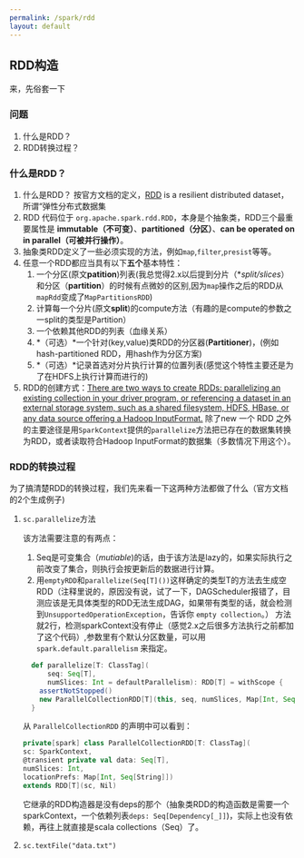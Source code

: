 ```yaml
---
permalink: /spark/rdd
layout: default
---
```

## RDD构造

来，先俗套一下

### 问题

1. 什么是RDD？
2. RDD转换过程？

### 什么是RDD？

1. 什么是RDD？ 按官方文档的定义，[RDD](https://spark.apache.org/docs/latest/rdd-programming-guide.html) is a resilient distributed dataset，
所谓“弹性分布式数据集
2. RDD 代码位于 `org.apache.spark.rdd.RDD`，本身是个抽象类，RDD三个最重要属性是 **immutable（不可变）**、**partitioned（分区）**、**can be operated on in parallel（可被并行操作）**。
3. 抽象类RDD定义了一些必须实现的方法，例如`map`,`filter`,`presist`等等。
4. 任意一个RDD都应当具有以下**五个**基本特性：
   1. 一个分区(原文**patition**)列表(我总觉得2.x以后提到分片（**split/slices*）和分区（**partition**）的时候有点微妙的区别,因为`map`操作之后的RDD从`mapRdd`变成了`MapPartitionsRDD`)
   2. 计算每一个分片(原文**split**)的compute方法（有趣的是compute的参数之一split的类型是Partition）
   3. 一个依赖其他RDD的列表（血缘关系）
   4. *（可选）*一个针对(key,value)类RDD的分区器(**Partitioner**)，(例如hash-partitioned RDD，用hash作为分区方案)
   5. *（可选）*记录首选对分片执行计算的位置列表(感觉这个特性主要还是为了在HDFS上执行计算而进行的)
5. RDD的创建方式：[There are two ways to create RDDs: parallelizing an existing collection in your driver program, or referencing a dataset in an external storage system, such as a shared filesystem, HDFS, HBase, or any data source offering a Hadoop InputFormat.](https://spark.apache.org/docs/latest/rdd-programming-guide.html#resilient-distributed-datasets-rdds) 除了new 一个 RDD 之外的主要途径是用`SparkContext`提供的`parallelize`方法把已存在的数据集转换为RDD，或者读取符合Hadoop InputFormat的数据集（多数情况下用这个）。

### RDD的转换过程

为了搞清楚RDD的转换过程，我们先来看一下这两种方法都做了什么（官方文档的2个生成例子)

1. `sc.parallelize`方法  

    该方法需要注意的有两点：
    1. Seq是可变集合（*mutiable*)的话，由于该方法是lazy的，如果实际执行之前改变了集合，则执行会按更新后的数据进行计算。
    2. 用`emptyRDD`和`parallelize(Seq[T]())`这样确定的类型T的方法去生成空RDD（注释里说的，原因没有说，试了一下，DAGScheduler报错了，目测应该是无具体类型的RDD无法生成DAG，如果带有类型的话，就会检测到`UnsupportedOperationException`，告诉你 `empty collection`。）
    方法就2行，检测sparkContext没有停止（感觉2.x之后很多方法执行之前都加了这个代码）,参数里有个默认分区数量，可以用 `spark.default.parallelism` 来指定。

    ```scala
      def parallelize[T: ClassTag](
          seq: Seq[T],
          numSlices: Int = defaultParallelism): RDD[T] = withScope {
        assertNotStopped()
        new ParallelCollectionRDD[T](this, seq, numSlices, Map[Int, Seq[String]]())
      }
    ```

    从 `ParallelCollectionRDD` 的声明中可以看到：

    ```scala
    private[spark] class ParallelCollectionRDD[T: ClassTag](
    sc: SparkContext,
    @transient private val data: Seq[T],
    numSlices: Int,
    locationPrefs: Map[Int, Seq[String]])
    extends RDD[T](sc, Nil)
    ```

    它继承的RDD构造器是没有deps的那个（抽象类RDD的构造函数是需要一个sparkContext，一个依赖列表`deps: Seq[Dependency[_]]`)，实际上也没有依赖，再往上就直接是scala collections（Seq）了。

2. ```sc.textFile("data.txt")```
